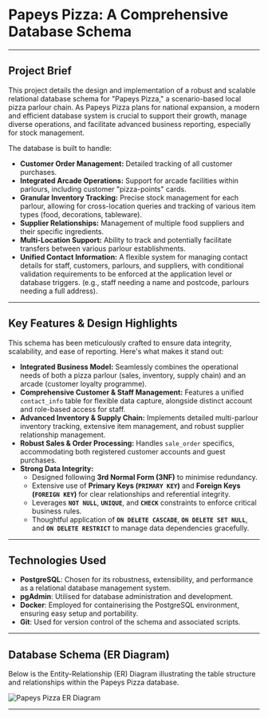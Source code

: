 # Papeys Pizza: A Comprehensive Database Schema

---

## Project Brief

This project details the design and implementation of a robust and scalable relational database schema for "Papeys Pizza," a scenario-based local pizza parlour chain. As Papeys Pizza plans for national expansion, a modern and efficient database system is crucial to support their growth, manage diverse operations, and facilitate advanced business reporting, especially for stock management.

The database is built to handle:
* **Customer Order Management:** Detailed tracking of all customer purchases.
* **Integrated Arcade Operations:** Support for arcade facilities within parlours, including customer "pizza-points" cards.
* **Granular Inventory Tracking:** Precise stock management for each parlour, allowing for cross-location queries and tracking of various item types (food, decorations, tableware).
* **Supplier Relationships:** Management of multiple food suppliers and their specific ingredients.
* **Multi-Location Support:** Ability to track and potentially facilitate transfers between various parlour establishments.
* **Unified Contact Information:** A flexible system for managing contact details for staff, customers, parlours, and suppliers, with conditional validation requirements to be enforced at the application level or database triggers. (e.g., staff needing a name and postcode, parlours needing a full address).
---

## Key Features & Design Highlights

This schema has been meticulously crafted to ensure data integrity, scalability, and ease of reporting. Here's what makes it stand out:

* **Integrated Business Model:** Seamlessly combines the operational needs of both a pizza parlour (sales, inventory, supply chain) and an arcade (customer loyalty programme).
* **Comprehensive Customer & Staff Management:** Features a unified `contact_info` table for flexible data capture, alongside distinct account and role-based access for staff.
* **Advanced Inventory & Supply Chain:** Implements detailed multi-parlour inventory tracking, extensive item management, and robust supplier relationship management.
* **Robust Sales & Order Processing:** Handles `sale_order` specifics, accommodating both registered customer accounts and guest purchases.
* **Strong Data Integrity:**
    * Designed following **3rd Normal Form (3NF)** to minimise redundancy.
    * Extensive use of **Primary Keys (`PRIMARY KEY`)** and **Foreign Keys (`FOREIGN KEY`)** for clear relationships and referential integrity.
    * Leverages **`NOT NULL`**, **`UNIQUE`**, and **`CHECK`** constraints to enforce critical business rules.
    * Thoughtful application of **`ON DELETE CASCADE`**, **`ON DELETE SET NULL`**, and **`ON DELETE RESTRICT`** to manage data dependencies gracefully.

---

## Technologies Used

* **PostgreSQL**: Chosen for its robustness, extensibility, and performance as a relational database management system.
* **pgAdmin**: Utilised for database administration and development.
* **Docker**: Employed for containerising the PostgreSQL environment, ensuring easy setup and portability.
* **Git**: Used for version control of the schema and associated scripts.

---

## Database Schema (ER Diagram)

Below is the Entity-Relationship (ER) Diagram illustrating the table structure and relationships within the Papeys Pizza database.

![Papeys Pizza ER Diagram](images/papeys_pizza_erd.png)

---
